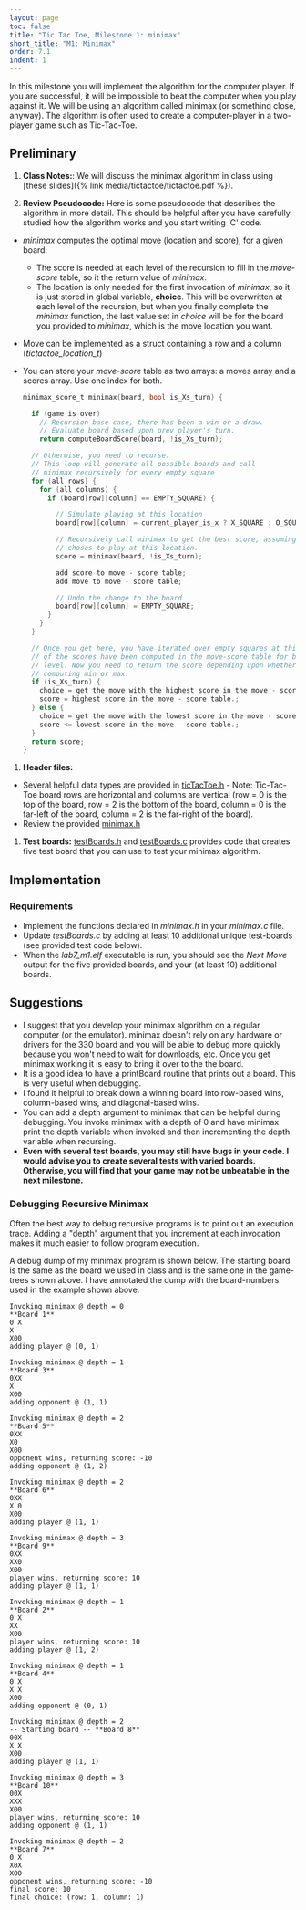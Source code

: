 ```yaml
---
layout: page
toc: false
title: "Tic Tac Toe, Milestone 1: minimax"
short_title: "M1: Minimax"
order: 7.1
indent: 1
---
```


In this milestone you will implement the algorithm for the computer player. If you are successful, it will be impossible to beat the computer when you play against it. We will be using an algorithm called minimax (or something close, anyway). The algorithm is often used to create a computer-player in a two-player game such as Tic-Tac-Toe.

## Preliminary

1. **Class Notes:**:  We will discuss the minimax algorithm in class using [these slides]({% link media/tictactoe/tictactoe.pdf %}).

1. **Review Pseudocode:** Here is some pseudocode that describes the algorithm in more detail. This should be helpful after you have carefully studied how the algorithm works and you start writing 'C' code.
  * *minimax* computes the optimal move (location and score), for a given board:
    * The score is needed at each level of the recursion to fill in the *move*-*score* table, so it the return value of *minimax*.
    * The location is only needed for the first invocation of *minimax*, so it is just stored in global variable, **choice**.  This will be overwritten at each level of the recursion, but when you finally complete the *minimax* function, the last value set in *choice* will be for the board you provided to *minimax*, which is the move location you want.
  * Move can be implemented as a struct containing a row and a column (*tictactoe_location_t*)
  * You can store your *move*-*score* table as two arrays: a moves array and a scores array. Use one index for both.
      
    ```c
    minimax_score_t minimax(board, bool is_Xs_turn) {

      if (game is over)
        // Recursion base case, there has been a win or a draw.
        // Evaluate board based upon prev player's turn.
        return computeBoardScore(board, !is_Xs_turn);

      // Otherwise, you need to recurse.
      // This loop will generate all possible boards and call
      // minimax recursively for every empty square
      for (all rows) {
        for (all columns) {
          if (board[row][column] == EMPTY_SQUARE) {

            // Simulate playing at this location
            board[row][column] = current_player_is_x ? X_SQUARE : O_SQUARE;

            // Recursively call minimax to get the best score, assuming player
            // choses to play at this location.
            score = minimax(board, !is_Xs_turn);

            add score to move - score table;
            add move to move - score table;

            // Undo the change to the board
            board[row][column] = EMPTY_SQUARE;
          }
        }
      }

      // Once you get here, you have iterated over empty squares at this level. All
      // of the scores have been computed in the move-score table for boards at this
      // level. Now you need to return the score depending upon whether you are
      // computing min or max.
      if (is_Xs_turn) {
        choice = get the move with the highest score in the move - score table.;
        score = highest score in the move - score table.;
      } else {
        choice = get the move with the lowest score in the move - score table.;
        score <= lowest score in the move - score table.;
      }
      return score;
    }
    ```

1. **Header files:** 
  * Several helpful data types are provided in [ticTacToe.h]({{site.github.fileurl}}/lab7_tictactoe/ticTacToe.h)
        - Note: Tic-Tac-Toe board rows are horizontal and columns are vertical (row = 0 is the top of the board, row = 2 is the bottom of the board, column = 0 is the far-left of the board, column = 2 is the far-right of the board).
  * Review the provided [minimax.h]({{site.github.fileurl}}/lab7_tictactoe/minimax.h)

1. **Test boards:** [testBoards.h]({{site.github.fileurl}}/lab7_tictactoe/testBoards.h) and [testBoards.c]({{site.github.fileurl}}/lab7_tictactoe/testBoards.c) provides code that creates five test board that you can use to test your minimax algorithm.
 
## Implementation

### Requirements 
  - Implement the functions declared in *minimax.h* in your *minimax.c* file.
  - Update *testBoards.c* by adding at least 10 additional unique test-boards (see provided test code below). 
  - When the *lab7_m1.elf* executable is run, you should see the *Next Move* output for the five provided boards, and your (at least 10) additional boards.


  
## Suggestions 
  - I suggest that you develop your minimax algorithm on a regular computer (or the emulator). minimax doesn't rely on any hardware or drivers for the 330 board and you will be able to debug more quickly because you won't need to wait for downloads, etc. Once you get minimax working it is easy to bring it over to the the board.
  - It is a good idea to have a printBoard routine that prints out a board. This is very useful when debugging.
  - I found it helpful to break down a winning board into row-based wins, column-based wins, and diagonal-based wins.
  - You can add a depth argument to minimax that can be helpful during debugging. You invoke minimax with a depth of 0 and have minimax print the depth variable when invoked and then incrementing the depth variable when recursing.
  - **Even with several test boards, you may still have bugs in your code. I would advise you to create several tests with varied boards.  Otherwise, you will find that your game may not be unbeatable in the next milestone.**


### Debugging Recursive Minimax 
Often the best way to debug recursive programs is to print out an execution trace. Adding a "depth" argument that you increment at each invocation makes it much easier to follow program execution.

A debug dump of my minimax program is shown below. The starting board is the same as the board we used in class and is the same one in the game-trees shown above. I have annotated the dump with the board-numbers used in the example shown above.

```
Invoking minimax @ depth = 0
**Board 1**
0 X
X  
X00
adding player @ (0, 1)

Invoking minimax @ depth = 1
**Board 3**
0XX
X  
X00
adding opponent @ (1, 1)

Invoking minimax @ depth = 2
**Board 5**
0XX
X0 
X00
opponent wins, returning score: -10
adding opponent @ (1, 2)

Invoking minimax @ depth = 2
**Board 6**
0XX
X 0
X00
adding player @ (1, 1)

Invoking minimax @ depth = 3
**Board 9**
0XX
XX0
X00
player wins, returning score: 10
adding player @ (1, 1)

Invoking minimax @ depth = 1
**Board 2**
0 X
XX 
X00
player wins, returning score: 10
adding player @ (1, 2)

Invoking minimax @ depth = 1
**Board 4**
0 X
X X
X00
adding opponent @ (0, 1)

Invoking minimax @ depth = 2
-- Starting board -- **Board 8**
00X
X X
X00
adding player @ (1, 1)

Invoking minimax @ depth = 3
**Board 10**
00X
XXX
X00
player wins, returning score: 10
adding opponent @ (1, 1)

Invoking minimax @ depth = 2
**Board 7**
0 X
X0X
X00
opponent wins, returning score: -10
final score: 10
final choice: (row: 1, column: 1)

```


